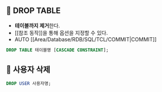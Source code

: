 ## 🌈 DROP TABLE

- **테이블까지 제거**한다.
- [[참조 동작]]을 통해 옵션을 지정할 수 있다.
- AUTO [[Area/Database/RDB/SQL/TCL/COMMIT|COMMIT]]

```sql
DROP TABLE 테이블명 [CASCADE CONSTRAINT];
```

## 🌈 사용자 삭제
```sql
DROP USER 사용자명;
```